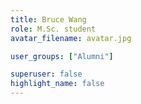 ```yaml
---
title: Bruce Wang
role: M.Sc. student
avatar_filename: avatar.jpg

user_groups: ["Alumni"]

superuser: false
highlight_name: false
---
```

